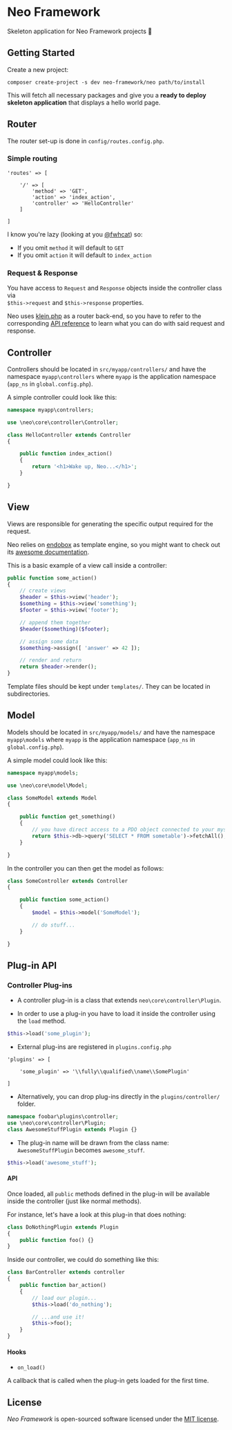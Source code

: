 # Neo Framework

Skeleton application for Neo Framework projects :green_apple:

## Getting Started

Create a new project:

```
composer create-project -s dev neo-framework/neo path/to/install
```

This will fetch all necessary packages and give you a __ready to deploy skeleton application__ that displays a hello world page.

## Router

The router set-up is done in `config/routes.config.php`.

### Simple routing

```
'routes' => [

    '/' => [
        'method' => 'GET',
        'action' => 'index_action',
        'controller' => 'HelloController'
    ]

]
```

I know you're lazy (looking at you [@fwhcat](https://github.com/fwhcat)) so:
- If you omit `method` it will default to `GET`
- If you omit `action` it will default to `index_action`

### Request & Response

You have access to `Request` and `Response` objects inside the controller class via  
`$this->request` and `$this->response` properties.

Neo uses [klein.php](https://github.com/klein/klein.php) as a router back-end, so you have to refer to the corresponding [API reference](https://github.com/klein/klein.php#api) to learn what you can do with said request and response.

## Controller

Controllers should be located in `src/myapp/controllers/` and have the namespace `myapp\controllers` where `myapp` is the application namespace (`app_ns` in `global.config.php`).

A simple controller could look like this:

```php
namespace myapp\controllers;

use \neo\core\controller\Controller;

class HelloController extends Controller
{

    public function index_action()
    {
        return '<h1>Wake up, Neo...</h1>';
    }

}
```

## View

Views are responsible for generating the specific output required for the request.

Neo relies on [endobox](https://github.com/younishd/endobox) as template engine, so you might want to check out its [awesome documentation](https://github.com/younishd/endobox/wiki).

This is a basic example of a view call inside a controller:

```php
public function some_action()
{
    // create views
    $header = $this->view('header');
    $something = $this->view('something');
    $footer = $this->view('footer');

    // append them together
    $header($something)($footer);

    // assign some data
    $something->assign([ 'answer' => 42 ]);

    // render and return
    return $header->render();
}
```

Template files should be kept under `templates/`. They can be located in subdirectories.

## Model

Models should be located in `src/myapp/models/` and have the namespace `myapp\models` where `myapp` is the application namespace (`app_ns` in `global.config.php`).

A simple model could look like this:

```php
namespace myapp\models;

use \neo\core\model\Model;

class SomeModel extends Model
{

    public function get_something()
    {
        // you have direct access to a PDO object connected to your mysql database
        return $this->db->query('SELECT * FROM sometable')->fetchAll();
    }

}
```

In the controller you can then get the model as follows:

```php
class SomeController extends Controller
{

    public function some_action()
    {
        $model = $this->model('SomeModel');

        // do stuff...
    }

}
```

## Plug-in API

### Controller Plug-ins

- A controller plug-in is a class that extends `neo\core\controller\Plugin`.

- In order to use a plug-in you have to load it inside the controller using the `load` method.

```php
$this->load('some_plugin');
```

- External plug-ins are registered in `plugins.config.php`

```
'plugins' => [

    'some_plugin' => '\\fully\\qualified\\name\\SomePlugin'

]
```

- Alternatively, you can drop plug-ins directly in the `plugins/controller/` folder.

```php
namespace foobar\plugins\controller;
use \neo\core\controller\Plugin;
class AwesomeStuffPlugin extends Plugin {}
```

- The plug-in name will be drawn from the class name: `AwesomeStuffPlugin` becomes `awesome_stuff`.

```php
$this->load('awesome_stuff');
```

#### API

Once loaded, all `public` methods defined in the plug-in will be available inside the controller (just like normal methods).

For instance, let's have a look at this plug-in that does nothing:

```php
class DoNothingPlugin extends Plugin
{
    public function foo() {}
}
```

Inside our controller, we could do something like this:

```php
class BarController extends controller
{
    public function bar_action()
    {
        // load our plugin...
        $this->load('do_nothing');

        // ...and use it!
        $this->foo();
    }
}
```

#### Hooks

- `on_load()`

A callback that is called when the plug-in gets loaded for the first time.


## License

_Neo Framework_ is open-sourced software licensed under the [MIT license](LICENSE).
